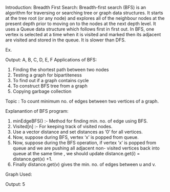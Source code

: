 Introduction:
Breadth First Search:
	Breadth-first search (BFS) is an algorithm for traversing or searching tree or graph data structures. It starts at the tree root (or any node) and explores all of the neighbour nodes at the present depth prior to moving on to the nodes at the next depth level.
	It uses a Queue data structure which follows first in first out. In BFS, one vertex is selected at a time when it is visited and marked then its adjacent are visited and stored in the queue. It is slower than DFS.

Ex. 

Output: A, B, C, D, E, F
Applications of BFS:
1.	Finding the shortest path between two nodes 
2.	Testing a graph for bipartiteness
3.	To find out if a graph contains cycle
4.	To construct BFS tree from a graph
5.	Copying garbage collection


Topic :  To count minimum no. of edges between two vertices of a graph.


Explanantion of BFS program:

1.	minEdgeBFS() :-  Method for finding min. no. of edge using BFS.
2.	Visited[n] :- For keeping track of visited nodes.
3.	Use a vector distance and set distances as ‘0’ for all vertices.
4.	Now, suppose during BFS, vertex ‘x’ is popped from queue.
5.	Now, suppose during the BFS operation, if vertex ‘x’ is popped from queue and we are pushing all adjacent non- visited vertices back into queue at the same time , we should update distance.get(i) = distance.get(x) +1.
6.	Finally distance.get(v) gives the min. no. of edges between u and v.

Graph Used:
 
Output: 5


